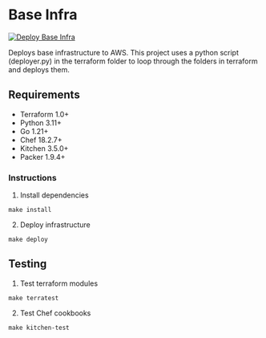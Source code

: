 # Base Infra
[![Deploy Base Infra](https://github.com/pafable/base-infra/actions/workflows/deploy.yml/badge.svg)](https://github.com/pafable/base-infra/actions/workflows/deploy.yml)

Deploys base infrastructure to AWS. 
This project uses a python script (deployer.py) in the terraform folder to loop through the folders in terraform and deploys them. 

## Requirements
- Terraform 1.0+
- Python 3.11+
- Go 1.21+
- Chef 18.2.7+
- Kitchen 3.5.0+
- Packer 1.9.4+

### Instructions
1. Install dependencies
```commandline
make install
```

2. Deploy infrastructure
```commandline
make deploy
```

## Testing
1. Test terraform modules
```commandline
make terratest
```

2. Test Chef cookbooks
```commandline
make kitchen-test
```